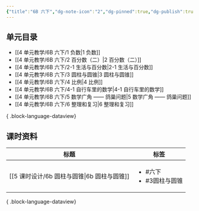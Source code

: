 ```yaml
---
{"title":"6B 六下","dg-note-icon":"2","dg-pinned":true,"dg-publish":true,"permalink":"/4 单元教学/6B 六下/","pinned":true,"dgPassFrontmatter":true,"noteIcon":"2"}
---
```



## 单元目录

- [[4 单元教学/6B 六下/1 负数\|1 负数]]
- [[4 单元教学/6B 六下/2 百分数（二）\|2 百分数（二）]]
- [[4 单元教学/6B 六下/2-1 生活与百分数\|2-1 生活与百分数]]
- [[4 单元教学/6B 六下/3 圆柱与圆锥\|3 圆柱与圆锥]]
- [[4 单元教学/6B 六下/4 比例\|4 比例]]
- [[4 单元教学/6B 六下/4-1 自行车里的数学\|4-1 自行车里的数学]]
- [[4 单元教学/6B 六下/5 数学广角 —— 鸽巢问题\|5 数学广角 —— 鸽巢问题]]
- [[4 单元教学/6B 六下/6 整理和复习\|6 整理和复习]]

{ .block-language-dataview}

## 课时资料

| 标题                               | 标签                                    |
| -------------------------------- | ------------------------------------- |
| [[5 课时设计/6b 圆柱与圆锥\|6b 圆柱与圆锥]] | <ul><li>#六下</li><li>#3圆柱与圆锥</li></ul> |

{ .block-language-dataview}